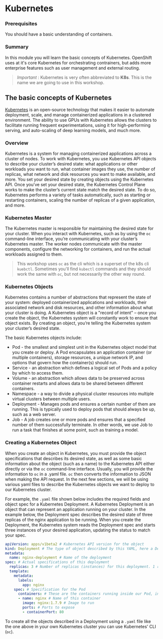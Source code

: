 # Kubernetes

### Prerequisites  
You should have a basic understanding of containers.

### Summary

In this module you will learn the basic concepts of Kubernetes. OpenShift uses at it's core Kubernetes for orchestrating contrainers, but adds more enterprise features such as user management and external routing.

> *Important* : Kubernetes is very often abbreviated to **K8s**. This is the name we are going to use in this workshop.

## The basic concepts of Kubernetes

[Kubernetes](https://kubernetes.io/) is an open-source technology that makes it easier to automate deployment, scale, and manage containerized applications in a clustered environment. The ability to use GPUs with Kubernetes allows the clusters to facilitate running frequent experimentations, using it for high-performing serving, and auto-scaling of deep learning models, and much more. 

### Overview

Kubernetes is a system for managing containerized applications across a cluster of nodes. To work with Kubernetes, you use Kubernetes API objects to describe your cluster’s desired state: what applications or other workloads you want to run, what container images they use, the number of replicas, what network and disk resources you want to make available, and more. You set your desired state by creating objects using the Kubernetes API. Once you’ve set your desired state, the Kubernetes Control Plane works to make the cluster’s current state match the desired state. To do so, Kubernetes performs a variety of tasks automatically, such as starting or restarting containers, scaling the number of replicas of a given application, and more.

### Kubernetes Master

The Kubernetes master is responsible for maintaining the desired state for your cluster. When you interact with Kubernetes, such as by using the `oc` command-line interface, you’re communicating with your cluster’s Kubernetes master. The worker nodes communicate with the master components, configure the networking for containers, and run the actual workloads assigned to them. 


> This workshop uses `oc` as the cli which is a superset of the k8s cli `kuebctl`. Sometimes you'll find `kubectl` commands and they should work the same with `oc`, but not necessarily the other way round.

### Kubernetes Objects

Kubernetes contains a number of abstractions that represent the state of your system: deployed containerized applications and workloads, their associated network and disk resources, and other information about what your cluster is doing. A Kubernetes object is a "record of intent" – once you create the object, the Kubernetes system will constantly work to ensure that object exists. By creating an object, you’re telling the Kubernetes system your cluster’s desired state.

The basic Kubernetes objects include:

* Pod - the smallest and simplest unit in the Kubernetes object model that you create or deploy. A Pod encapsulates an application container (or multiple containers), storage resources, a unique network IP, and options that govern how the container(s) should run.
* Service - an abstraction which defines a logical set of Pods and a policy by which to access them.
* Volume - an abstraction which allows data to be preserved across container restarts and allows data to be shared between different containers.
* Namespace - a way to divide a physical cluster resources into multiple virtual clusters between multiple users.
* Deployment - Manages pods and ensures a certain number of them are running. This is typically used to deploy pods that should always be up, such as a web server.
* Job - A job creates one or more pods and ensures that a specified number of them successfully terminate. In other words, we use Job to run a task that finishes at some point, such as training a model.

### Creating a Kubernetes Object

When you create an object in Kubernetes, you must provide the object specifications that describes its desired state, as well as some basic information about the object (such as a name) to the Kubernetes API either directly or via the `oc` command-line interface. Usually, you will provide the information to `oc` in a .yaml file. `oc` then converts the information to JSON when making the API request. In the next few sections, we will be using various yaml files to describe the Kubernetes objects we want to deploy to our Kubernetes cluster.

For example, the `.yaml` file shown below includes the required fields and object spec for a Kubernetes Deployment. A Kubernetes Deployment is an object that can represent an application running on your cluster. In the example below, the Deployment spec describes the desired state of three replicas of the nginx application to be running. When you create the Deployment, the Kubernetes system reads the Deployment spec and starts three instances of your desired application, updating the status to match your spec.

```yaml
apiVersion: apps/v1beta2 # Kubernetes API version for the object
kind: Deployment # The type of object described by this YAML, here a Deployment
metadata:
  name: nginx-deployment # Name of the deployment
spec: # Actual specifications of this deployment
  replicas: 3 # Number of replicas (instances) for this deployment. 1 replica = 1 pod
  template: 
    metadata:
      labels:
        app: nginx
    spec: # Specification for the Pod 
      containers: # These are the containers running inside our Pod, in our case a single one
      - name: nginx # Name of this container
        image: nginx:1.7.9 # Image to run
        ports: # Ports to expose
        - containerPort: 80
```

To create all the objects described in a Deployment using a `.yaml` file like the one above in your own Kubernetes cluster you can use Kubernetes' CLI (`oc`). 

